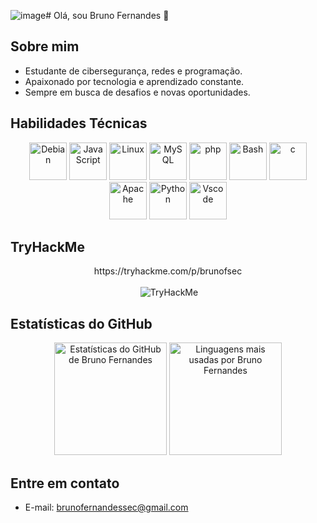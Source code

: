 ![image](https://github.com/brunofrs/brunofrs/assets/52774583/b9b415ed-efbf-4dfd-8960-196e6e53e273)# Olá, sou Bruno Fernandes 👋

## Sobre mim
- Estudante de cibersegurança, redes e programação.
- Apaixonado por tecnologia e aprendizado constante.
- Sempre em busca de desafios e novas oportunidades.

## Habilidades Técnicas
<div align="center">
<img alt="Debian" height="60" src="https://cdn.jsdelivr.net/gh/devicons/devicon/icons/debian/debian-original-wordmark.svg"/>
<img alt="JavaScript" height="60" src="https://cdn.jsdelivr.net/gh/devicons/devicon/icons/javascript/javascript-original.svg" />
<img alt="Linux" height="60" src="https://cdn.jsdelivr.net/gh/devicons/devicon/icons/linux/linux-original.svg" />
<img alt="MySQL" height="60" src="https://cdn.jsdelivr.net/gh/devicons/devicon/icons/mysql/mysql-plain-wordmark.svg" />
<img alt="php" height="60" src="https://cdn.jsdelivr.net/gh/devicons/devicon/icons/php/php-original.svg" />
<img alt="Bash" height="60" src="https://cdn.jsdelivr.net/gh/devicons/devicon/icons/bash/bash-original.svg" />
<img alt="c" height="60" src="https://cdn.jsdelivr.net/gh/devicons/devicon/icons/c/c-original.svg" />
<img alt="Apache" height="60" src="https://cdn.jsdelivr.net/gh/devicons/devicon/icons/apache/apache-original.svg" />
<img alt="Python" height="60" src="https://cdn.jsdelivr.net/gh/devicons/devicon/icons/python/python-original.svg" />
<img alt="Vscode" height="60" src="https://cdn.jsdelivr.net/gh/devicons/devicon/icons/vscode/vscode-original.svg" />
</div>


## TryHackMe
<div align="center">
https://tryhackme.com/p/brunofsec
<br><br>
<img src"https://github.com/brunofrs/brunofrs/assets/52774583/4c2f465a-5349-4ba0-8811-4b87d2c59297">
<img src="https://tryhackme-badges.s3.amazonaws.com/brunofsec.png" alt="TryHackMe">
</div>


## Estatísticas do GitHub
<div align="center">
  <img height="180em" src="https://github-readme-stats.vercel.app/api?username=brunofrs&show_icons=true&theme=gotham&include_all_commits=true&count_private=true" alt="Estatísticas do GitHub de Bruno Fernandes">
  <img height="180em" src="https://github-readme-stats.vercel.app/api/top-langs/?username=brunofrs&layout=compact&langs_count=7&theme=gotham" alt="Linguagens mais usadas por Bruno Fernandes">
</div>

## Entre em contato
- E-mail: brunofernandessec@gmail.com
